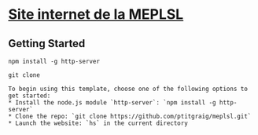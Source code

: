 # [Site internet de la MEPLSL](http://www.mission-evangelique-parmi-les-sans-logis.fr/)

## Getting Started


```shell
npm install -g http-server
```

```
git clone 

To begin using this template, choose one of the following options to get started:
* Install the node.js module `http-server`: `npm install -g http-server`
* Clone the repo: `git clone https://github.com/ptitgraig/meplsl.git`
* Launch the website: `hs` in the current directory
